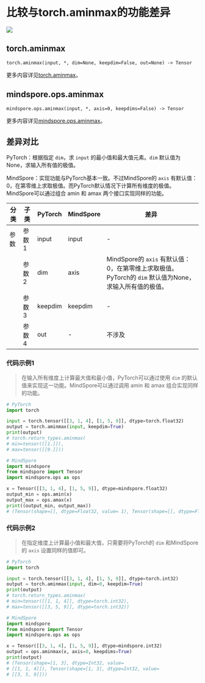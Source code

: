 # 比较与torch.aminmax的功能差异

<a href="https://gitee.com/mindspore/docs/blob/master/docs/mindspore/source_zh_cn/note/api_mapping/pytorch_diff/aminmax.md" target="_blank"><img src="https://mindspore-website.obs.cn-north-4.myhuaweicloud.com/website-images/master/resource/_static/logo_source.png"></a>

## torch.aminmax

```text
torch.aminmax(input, *, dim=None, keepdim=False, out=None) -> Tensor
```

更多内容详见[torch.aminmax](https://pytorch.org/docs/1.12/generated/torch.aminmax.html)。

## mindspore.ops.aminmax

```text
mindspore.ops.aminmax(input, *, axis=0, keepdims=False) -> Tensor
```

更多内容详见[mindspore.ops.aminmax](https://mindspore.cn/docs/zh-CN/master/api_python/ops/mindspore.ops.aminmax.html)。

## 差异对比

PyTorch：根据指定 `dim`，求 `input` 的最小值和最大值元素。`dim` 默认值为None，求输入所有值的极值。

MindSpore：实现功能与PyTorch基本一致。不过MindSpore的 `axis` 有默认值：0，在第零维上求取极值。而PyTorch默认情况下计算所有维度的极值。MindSpore可以通过组合 amin 和 amax 两个接口实现同样的功能。

| 分类 | 子类  | PyTorch | MindSpore | 差异                                    |
| ---- | ----- | ------- | --------- | --------------------------------------- |
| 参数 | 参数1 | input   | input        | -                   |
|      | 参数2 | dim   | axis      | MindSpore的 `axis` 有默认值：0，在第零维上求取极值。PyTorch的 `dim` 默认值为None，求输入所有值的极值。 |
|      | 参数3 | keepdim   | keepdim | - |
|      | 参数4 | out   | -         | 不涉及 |

### 代码示例1

> 在输入所有维度上计算最大值和最小值，PyTorch可以通过使用 `dim` 的默认值来实现这一功能。MindSpore可以通过调用 amin 和 amax 组合实现同样的功能。

```python
# PyTorch
import torch

input = torch.tensor([[3, 1, 4], [1, 5, 9]], dtype=torch.float32)
output = torch.aminmax(input, keepdim=True)
print(output)
# torch.return_types.aminmax(
# min=tensor([[1.]]),
# max=tensor([[9.]]))

# MindSpore
import mindspore
from mindspore import Tensor
import mindspore.ops as ops

x = Tensor([[3, 1, 4], [1, 5, 9]], dtype=mindspore.float32)
output_min = ops.amin(x)
output_max = ops.amax(x)
print((output_min, output_max))
# (Tensor(shape=[], dtype=Float32, value= 1), Tensor(shape=[], dtype=Float32, value= 9))
```

### 代码示例2

> 在指定维度上计算最小值和最大值，只需要将PyTorch的 `dim` 和MindSpore的 `axis` 设置同样的值即可。

```python
# PyTorch
import torch

input = torch.tensor([[3, 1, 4], [1, 5, 9]], dtype=torch.int32)
output = torch.aminmax(input, dim=0, keepdim=True)
print(output)
# torch.return_types.aminmax(
# min=tensor([[1, 1, 4]], dtype=torch.int32),
# max=tensor([[3, 5, 9]], dtype=torch.int32))

# MindSpore
import mindspore
from mindspore import Tensor
import mindspore.ops as ops

x = Tensor([[3, 1, 4], [1, 5, 9]], dtype=mindspore.int32)
output = ops.aminmax(x, axis=0, keepdims=True)
print(output)
# (Tensor(shape=[1, 3], dtype=Int32, value=
# [[1, 1, 4]]), Tensor(shape=[1, 3], dtype=Int32, value=
# [[3, 5, 9]]))
```